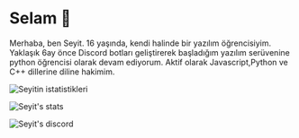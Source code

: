 # Selam 👋
Merhaba, ben Seyit. 16 yaşında, kendi halinde bir yazılım öğrencisiyim. Yaklaşık 6ay önce Discord botları geliştirerek başladığım yazılım serüvenine python öğrencisi olarak devam ediyorum. Aktif olarak Javascript,Python ve C++ dillerine diline hakimim.

![Seyitin istatistikleri](https://github-readme-stats.vercel.app/api?username=Seyitq&show_icons=true&theme=radical)

![Seyit's stats](https://github-readme-stats.vercel.app/api/top-langs/?username=Seyitq&layout=compact&theme=tokyonight)

![Seyit's discord](https://lanyard-profile-readme.vercel.app/api/514818551287119888)
